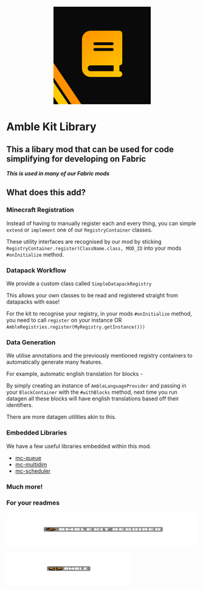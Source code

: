 <p align="center"><img src="https://github.com/amblelabs/modkit/blob/main/src/main/resources/assets/amblekit/icon.png?raw=true" width="256" height="256" alt="AmbleKit Logo"></p>

# Amble Kit Library
## This a libary mod that can be used for code simplifying for developing on Fabric
***This is used in many of our Fabric mods***

## What does this add?

### Minecraft Registration
Instead of having to manually register each and every thing, you can simple `extend` or `implement` one of our `RegistryContainer` classes.

These utility interfaces are recognised by our mod by sticking `RegistryContainer.register(ClassName.class, MOD_ID` into your mods `#onInitialize` method.

### Datapack Workflow
We provide a custom class called `SimpleDatapackRegistry`

This allows your own classes to be read and registered straight from datapacks with ease!

For the kit to recognise your registry, in your mods `#onInitialize` method, you need to call `register` on your instance OR `AmbleRegistries.register(MyRegistry.getInstance()))`

### Data Generation
We utilise annotations and the previously mentioned registry containers to automatically generate many features.

For example, automatic english translation for blocks - 

By simply creating an instance of `AmbleLanguageProvider` and passing in your `BlockContainer` with the `#withBlocks` method, next time you run datagen all these blocks will have english translations based off their identifiers.

There are more datagen utilities akin to this.

### Embedded Libraries
We have a few useful libraries embedded within this mod.

- [mc-queue](https://github.com/DrTheodor/mc-queue)
- [mc-multidim](https://github.com/DrTheodor/mc-multidim/)
- [mc-scheduler](https://github.com/DrTheodor/mc-scheduler)

### Much more!

### For your readmes

<a href="https://modrinth.com/project/amblekit"><img src="https://github.com/amblelabs/modkit/blob/main/promo/required.png?raw=true" width="512" height="86"></a>

<img src="https://github.com/amblelabs/modkit/blob/main/promo/header.png?raw=true" width="328" height="86">
